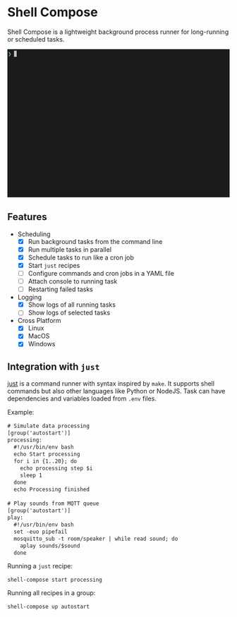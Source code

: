 # Shell Compose

Shell Compose is a lightweight background process runner for long-running or scheduled tasks.

![Shell Compose](screencast.gif)

## Features

* Scheduling
  - [x] Run background tasks from the command line
  - [x] Run multiple tasks in parallel
  - [x] Schedule tasks to run like a cron job
  - [x] Start `just` recipes
  - [ ] Configure commands and cron jobs in a YAML file
  - [ ] Attach console to running task
  - [ ] Restarting failed tasks
* Logging
  - [x] Show logs of all running tasks
  - [ ] Show logs of selected tasks
* Cross Platform
  - [x] Linux
  - [x] MacOS
  - [x] Windows

## Integration with `just`

[just](https://just.systems/man/en/) is a command runner with syntax inspired by `make`.
It supports shell commands but also other languages like Python or NodeJS. 
Task can have dependencies and variables loaded from `.env` files.

Example:

```just
# Simulate data processing
[group('autostart')]
processing:
  #!/usr/bin/env bash
  echo Start processing
  for i in {1..20}; do
    echo processing step $i
    sleep 1
  done
  echo Processing finished

# Play sounds from MQTT queue
[group('autostart')]
play:
  #!/usr/bin/env bash
  set -euo pipefail
  mosquitto_sub -t room/speaker | while read sound; do
    aplay sounds/$sound
  done
```

Running a `just` recipe:
```
shell-compose start processing
```

Running all recipes in a group:
```
shell-compose up autostart
```
